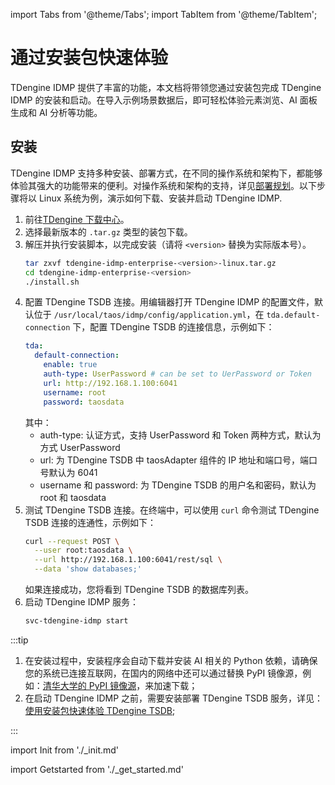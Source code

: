 import Tabs from '@theme/Tabs';
import TabItem from '@theme/TabItem';

# 通过安装包快速体验

TDengine IDMP 提供了丰富的功能，本文档将带领您通过安装包完成 TDengine IDMP 的安装和启动。在导入示例场景数据后，即可轻松体验元素浏览、AI 面板生成和 AI 分析等功能。

## 安装

TDengine IDMP 支持多种安装、部署方式，在不同的操作系统和架构下，都能够体验其强大的功能带来的便利。对操作系统和架构的支持，详见[部署规划](../operation/planning)。以下步骤将以 Linux 系统为例，演示如何下载、安装并启动 TDengine IDMP.

1. 前往[TDengine 下载中心](https://www.taosdata.com/downloads/)。
1. 选择最新版本的 `.tar.gz` 类型的装包下载。
1. 解压并执行安装脚本，以完成安装（请将 `<version>` 替换为实际版本号）。
   ```bash
   tar zxvf tdengine-idmp-enterprise-<version>-linux.tar.gz 
   cd tdengine-idmp-enterprise-<version>
   ./install.sh
   ```
1. 配置 TDengine TSDB 连接。用编辑器打开 TDengine IDMP 的配置文件，默认位于 `/usr/local/taos/idmp/config/application.yml`，在 `tda.default-connection` 下，配置 TDengine TSDB 的连接信息，示例如下：
   ```yaml
   tda:
     default-connection:
       enable: true
       auth-type: UserPassword # can be set to UerPassword or Token
       url: http://192.168.1.100:6041
       username: root
       password: taosdata
   ```
   其中：
     - auth-type: 认证方式，支持 UserPassword 和 Token 两种方式，默认为方式 UserPassword
     - url: 为 TDengine TSDB 中 taosAdapter 组件的 IP 地址和端口号，端口号默认为 6041
     - username 和 password: 为 TDengine TSDB 的用户名和密码，默认为 root 和 taosdata
1. 测试 TDengine TSDB 连接。在终端中，可以使用 `curl` 命令测试 TDengine TSDB 连接的连通性，示例如下：
   ```bash
   curl --request POST \
     --user root:taosdata \
     --url http://192.168.1.100:6041/rest/sql \
     --data 'show databases;'
   ```
   如果连接成功，您将看到 TDengine TSDB 的数据库列表。
1. 启动 TDengine IDMP 服务：
   ```bash
   svc-tdengine-idmp start
   ```

:::tip

1. 在安装过程中，安装程序会自动下载并安装 AI 相关的 Python 依赖，请确保您的系统已连接互联网，在国内的网络中还可以通过替换 PyPI 镜像源，例如：[清华大学的 PyPI 镜像源](https://pypi.tuna.tsinghua.edu.cn/)，来加速下载；
1. 在启动 TDengine IDMP 之前，需要安装部署 TDengine TSDB 服务，详见：[使用安装包快速体验 TDengine TSDB](https://docs.taosdata.com/get-started/package/);

:::

import Init from './_init.md'

<Init />

import Getstarted from './_get_started.md'

<Getstarted />